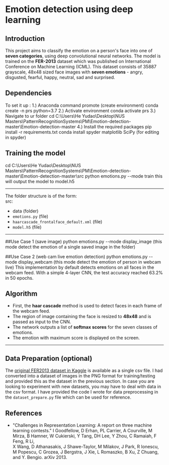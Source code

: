 # Emotion detection using deep learning

## Introduction
This project aims to classify the emotion on a person's face into one of **seven categories**, using deep convolutional neural networks. 
The model is trained on the **FER-2013** dataset which was published on International Conference on Machine Learning (ICML). 
This dataset consists of 35887 grayscale, 48x48 sized face images with **seven emotions** - angry, disgusted, fearful, happy, neutral, sad and surprised.

## Dependencies
To set it up : 
1.) Anaconda command promote (create environment)
conda create -n prs python=3.7
2.) Activate environment 
conda activate prs
3.) Navigate to ur folder 
cd C:\Users\He Yudao\Desktop\NUS Masters\PatternRecognitionSystems\PM\Emotion-detection-master\Emotion-detection-master
4.) Install the required packages
pip install -r requirements.txt 
conda install spyder matplotlib SciPy (for editing in spyder)

## Training the model
cd C:\Users\He Yudao\Desktop\NUS Masters\PatternRecognitionSystems\PM\Emotion-detection-master\Emotion-detection-master\src
python emotions.py --mode train
this will output the model to model.h5

-----------------------------------------------
The folder structure is of the form:  
  src:
  * data (folder)
  * `emotions.py` (file)
  * `haarcascade_frontalface_default.xml` (file)
  * `model.h5` (file)
-----------------------------------------------

##Use Case 1 (save image)
python emotions.py --mode display_image (this mode detect the emotion of a single saved image in the folder)

##Use Case 2 (web cam live emotion detection)
python emotions.py --mode display_webcam (this mode detect the emotion of person in webcam live)
This implementation by default detects emotions on all faces in the webcam feed. 
With a simple 4-layer CNN, the test accuracy reached 63.2% in 50 epochs.

## Algorithm

* First, the **haar cascade** method is used to detect faces in each frame of the webcam feed.
* The region of image containing the face is resized to **48x48** and is passed as input to the CNN.
* The network outputs a list of **softmax scores** for the seven classes of emotions.
* The emotion with maximum score is displayed on the screen.

-----------------------------------------------------------------------------------------------------------------------------------------------

## Data Preparation (optional)
The [original FER2013 dataset in Kaggle](https://www.kaggle.com/deadskull7/fer2013) is available as a single csv file. 
I had converted into a dataset of images in the PNG format for training/testing and provided this as the dataset in the previous section.
In case you are looking to experiment with new datasets, you may have to deal with data in the csv format. 
I have provided the code I wrote for data preprocessing in the `dataset_prepare.py` file which can be used for reference.

## References
* "Challenges in Representation Learning: A report on three machine learning contests." I Goodfellow, D Erhan, PL Carrier, A Courville, M Mirza, B
   Hamner, W Cukierski, Y Tang, DH Lee, Y Zhou, C Ramaiah, F Feng, R Li,  
   X Wang, D Athanasakis, J Shawe-Taylor, M Milakov, J Park, R Ionescu,
   M Popescu, C Grozea, J Bergstra, J Xie, L Romaszko, B Xu, Z Chuang, and
   Y. Bengio. arXiv 2013.
